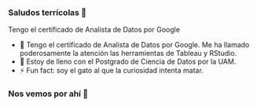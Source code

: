 ### Saludos terrícolas 👋
Tengo el certificado de Analista de Datos por Google
- 🌱 Tengo el certificado de Analista de Datos por Google. Me ha llamado poderosamente la atención las herramientas de Tableau y RStudio.
- 🌱 Estoy de lleno con el Postgrado de Ciencia de Datos por la UAM.
- ⚡ Fun fact: soy el gato al que la curiosidad intenta matar. 

### Nos vemos por ahí 🖖

<!--
**Donettello/Donettello** is a ✨ _special_ ✨ repository because its `README.md` (this file) appears on your GitHub profile.

Here are some ideas to get you started:

- 🔭 I’m currently working on ...
- 🌱 I’m currently learning ...
- 👯 I’m looking to collaborate on ...
- 🤔 I’m looking for help with ...
- 💬 Ask me about ...
- 📫 How to reach me: ...
- 😄 Pronouns: ...
- ⚡ Fun fact: ...
-->
